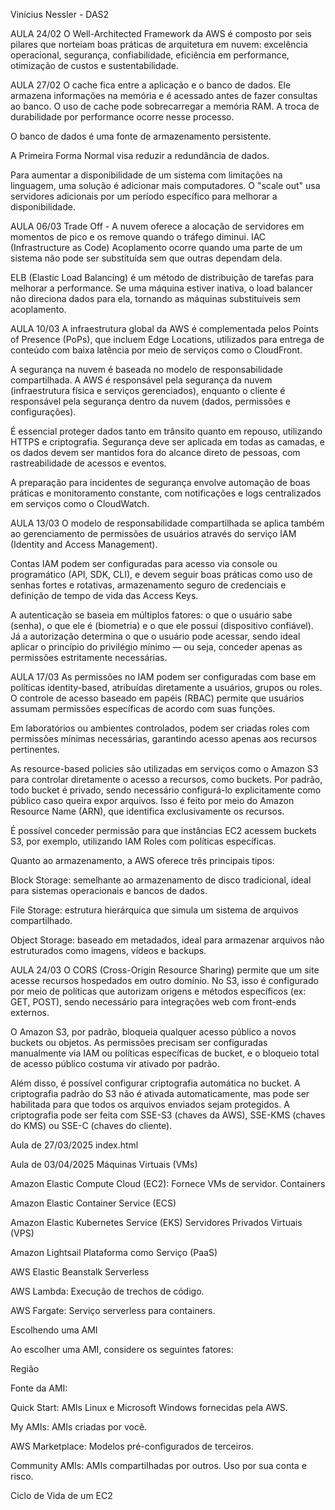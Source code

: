 Vinícius Nessler - DAS2

AULA 24/02
O Well-Architected Framework da AWS é composto por seis pilares que norteiam boas práticas de arquitetura em nuvem: excelência operacional, segurança, confiabilidade, eficiência em performance, otimização de custos e sustentabilidade.

AULA 27/02
O cache fica entre a aplicação e o banco de dados.
Ele armazena informações na memória e é acessado antes de fazer consultas ao banco.
O uso de cache pode sobrecarregar a memória RAM.
A troca de durabilidade por performance ocorre nesse processo.

O banco de dados é uma fonte de armazenamento persistente.

A Primeira Forma Normal visa reduzir a redundância de dados.

Para aumentar a disponibilidade de um sistema com limitações na linguagem, uma solução é adicionar mais computadores.
O "scale out" usa servidores adicionais por um período específico para melhorar a disponibilidade.

AULA 06/03
Trade Off - A nuvem oferece a alocação de servidores em momentos de pico e os remove quando o tráfego diminui.
IAC (Infrastructure as Code)
Acoplamento ocorre quando uma parte de um sistema não pode ser substituída sem que outras dependam dela.

ELB (Elastic Load Balancing) é um método de distribuição de tarefas para melhorar a performance.
Se uma máquina estiver inativa, o load balancer não direciona dados para ela, tornando as máquinas substituíveis sem acoplamento.

AULA 10/03
A infraestrutura global da AWS é complementada pelos Points of Presence (PoPs), que incluem Edge Locations, utilizados para entrega de conteúdo com baixa latência por meio de serviços como o CloudFront.

A segurança na nuvem é baseada no modelo de responsabilidade compartilhada. A AWS é responsável pela segurança da nuvem (infraestrutura física e serviços gerenciados), enquanto o cliente é responsável pela segurança dentro da nuvem (dados, permissões e configurações).

É essencial proteger dados tanto em trânsito quanto em repouso, utilizando HTTPS e criptografia. Segurança deve ser aplicada em todas as camadas, e os dados devem ser mantidos fora do alcance direto de pessoas, com rastreabilidade de acessos e eventos.

A preparação para incidentes de segurança envolve automação de boas práticas e monitoramento constante, com notificações e logs centralizados em serviços como o CloudWatch.

AULA 13/03
O modelo de responsabilidade compartilhada se aplica também ao gerenciamento de permissões de usuários através do serviço IAM (Identity and Access Management).

Contas IAM podem ser configuradas para acesso via console ou programático (API, SDK, CLI), e devem seguir boas práticas como uso de senhas fortes e rotativas, armazenamento seguro de credenciais e definição de tempo de vida das Access Keys.

A autenticação se baseia em múltiplos fatores: o que o usuário sabe (senha), o que ele é (biometria) e o que ele possui (dispositivo confiável). Já a autorização determina o que o usuário pode acessar, sendo ideal aplicar o princípio do privilégio mínimo — ou seja, conceder apenas as permissões estritamente necessárias.

AULA 17/03
As permissões no IAM podem ser configuradas com base em políticas identity-based, atribuídas diretamente a usuários, grupos ou roles. O controle de acesso baseado em papéis (RBAC) permite que usuários assumam permissões específicas de acordo com suas funções.

Em laboratórios ou ambientes controlados, podem ser criadas roles com permissões mínimas necessárias, garantindo acesso apenas aos recursos pertinentes.

As resource-based policies são utilizadas em serviços como o Amazon S3 para controlar diretamente o acesso a recursos, como buckets. Por padrão, todo bucket é privado, sendo necessário configurá-lo explicitamente como público caso queira expor arquivos. Isso é feito por meio do Amazon Resource Name (ARN), que identifica exclusivamente os recursos.

É possível conceder permissão para que instâncias EC2 acessem buckets S3, por exemplo, utilizando IAM Roles com políticas específicas.

Quanto ao armazenamento, a AWS oferece três principais tipos:

Block Storage: semelhante ao armazenamento de disco tradicional, ideal para sistemas operacionais e bancos de dados.

File Storage: estrutura hierárquica que simula um sistema de arquivos compartilhado.

Object Storage: baseado em metadados, ideal para armazenar arquivos não estruturados como imagens, vídeos e backups.

AULA 24/03
O CORS (Cross-Origin Resource Sharing) permite que um site acesse recursos hospedados em outro domínio. No S3, isso é configurado por meio de políticas que autorizam origens e métodos específicos (ex: GET, POST), sendo necessário para integrações web com front-ends externos.

O Amazon S3, por padrão, bloqueia qualquer acesso público a novos buckets ou objetos. As permissões precisam ser configuradas manualmente via IAM ou políticas específicas de bucket, e o bloqueio total de acesso público costuma vir ativado por padrão.

Além disso, é possível configurar criptografia automática no bucket. A criptografia padrão do S3 não é ativada automaticamente, mas pode ser habilitada para que todos os arquivos enviados sejam protegidos. A criptografia pode ser feita com SSE-S3 (chaves da AWS), SSE-KMS (chaves do KMS) ou SSE-C (chaves do cliente).

Aula de 27/03/2025
index.html

Aula de 03/04/2025
Máquinas Virtuais (VMs)

Amazon Elastic Compute Cloud (EC2): Fornece VMs de servidor.
Containers

Amazon Elastic Container Service (ECS)

Amazon Elastic Kubernetes Service (EKS)
Servidores Privados Virtuais (VPS)

Amazon Lightsail
Plataforma como Serviço (PaaS)

AWS Elastic Beanstalk
Serverless

AWS Lambda: Execução de trechos de código.

AWS Fargate: Serviço serverless para containers.

Escolhendo uma AMI

Ao escolher uma AMI, considere os seguintes fatores:

Região

Fonte da AMI:

Quick Start: AMIs Linux e Microsoft Windows fornecidas pela AWS.

My AMIs: AMIs criadas por você.

AWS Marketplace: Modelos pré-configurados de terceiros.

Community AMIs: AMIs compartilhadas por outros. Uso por sua conta e risco.

Ciclo de Vida de um EC2